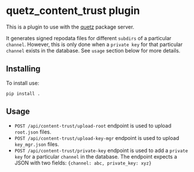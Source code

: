 # quetz_content_trust plugin

This is a plugin to use with the [quetz](https://github.com/mamba-org/quetz) package server.

It generates signed repodata files for different `subdirs` of a particular `channel`.
However, this is only done when a `private key` for that particular `channel` exists in the database.
See `usage` section below for more details.

## Installing

To install use:

```
pip install .
```

## Usage

- `POST /api/content-trust/upload-root` endpoint is used to upload `root.json` files.
- `POST /api/content-trust/upload-key-mgr` endpoint is used to upload `key_mgr.json` files.
- `POST /api/content-trust/private-key` endpoint is used to add a `private key` for a particular `channel` in the database. The endpoint expects a JSON with two fields: `{channel: abc, private_key: xyz}`

